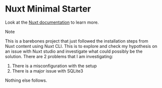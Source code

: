 # Nuxt Minimal Starter

Look at the [Nuxt documentation](https://nuxt.com/docs/getting-started/introduction) to learn more.

> [!NOTE]
> This is a barebones project that just followed the installation steps from Nuxt content using Nuxt CLI. This is to explore and check my hypothesis on an issue with Nuxt studio and investigate what could possibly be the solution. There are 2 problems that I am investigating:
>
> 1. There is a misconfiguration with the setup
> 2. There is a major issue with SQLite3

Nothing else follows.
